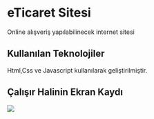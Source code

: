 <h1> eTicaret Sitesi </h1>

Online alışveriş yapılabilinecek internet sitesi

<h2> Kullanılan Teknolojiler </h2>

Html,Css ve Javascript kullanılarak geliştirilmiştir.

<h2> Çalışır Halinin Ekran Kaydı </h2>

![](eticaret.gif)

